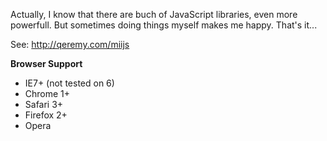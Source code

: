 Actually, I know that there are buch of JavaScript libraries, even more powerfull. But sometimes doing things myself makes me happy. That's it...

See: http://qeremy.com/miijs

**Browser Support**
- IE7+ (not tested on 6)
- Chrome 1+
- Safari 3+
- Firefox 2+
- Opera